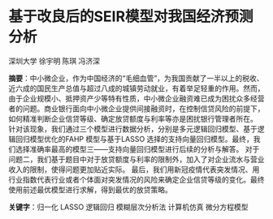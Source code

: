 # 基于改良后的SEIR模型对我国经济预测分析
深圳大学 徐宇明 陈琪 冯济深

**摘要**：中小微企业，作为中国经济的“毛细血管”，为我国贡献了一半以上的税收、近六成的国民生产总值与超过八成的城镇劳动就业，有着举足轻重的作用。然而，由于企业规模小、抵押资产少等特有性质，中小微企业融资难已成为困扰众多经营者的问题。商业银行面向中小微企业提供间接融资时，在控制信贷风险的前提下，如何精准判断企业信贷等级、确定放贷额度与利率等亦是困扰银行管理者所在。
针对该现象，我们通过三个模型进行数据分析，分别是多元逻辑回归模型、基于逻辑回归模型优化的FAHP 模型与基于LASSO 选择的支持向量回归模型。最终，我们选择准确率最高的模型三——支持向量回归模型进行后续的分析与解答。
对于问题二，我们基于题目中对于放贷额度与利率的限制外，加入了对企业流水与营业收入的限制，使得问题更加贴近实际。
最后，我们用新冠疫情代表突发情况、用行业指数代表行业或者个体面对突发情况的风险来确定企业信贷等级的变化。最终使用前述最优模型进行求解，得到最优的放贷策略。

**关键字**：归一化 LASSO 逻辑回归 模糊层次分析法 计算机仿真 微分方程模型
